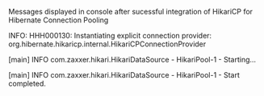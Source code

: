 Messages displayed in console after sucessful integration of HikariCP for Hibernate Connection Pooling


INFO: HHH000130: Instantiating explicit connection provider: org.hibernate.hikaricp.internal.HikariCPConnectionProvider

[main] INFO com.zaxxer.hikari.HikariDataSource - HikariPool-1 - Starting...

[main] INFO com.zaxxer.hikari.HikariDataSource - HikariPool-1 - Start completed.

